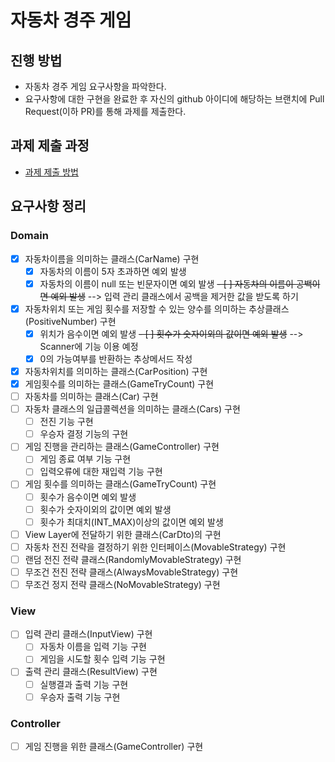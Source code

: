 # 자동차 경주 게임
## 진행 방법
* 자동차 경주 게임 요구사항을 파악한다.
* 요구사항에 대한 구현을 완료한 후 자신의 github 아이디에 해당하는 브랜치에 Pull Request(이하 PR)를 통해 과제를 제출한다.

## 과제 제출 과정
* [과제 제출 방법](https://github.com/next-step/nextstep-docs/tree/master/precourse)

## 요구사항 정리
### Domain
- [X] 자동차이름을 의미하는 클래스(CarName) 구현
  - [X] 자동차의 이름이 5자 초과하면 예외 발생
  - [X] 자동차의 이름이 null 또는 빈문자이면 예외 발생
  ~~- [ ] 자동차의 이름이 공백이면 예외 발생~~ --> 입력 관리 클래스에서 공백을 제거한 값을 받도록 하기
- [X] 자동차위치 또는 게임 횟수를 저장할 수 있는 양수를 의미하는 추상클래스(PositiveNumber) 구현
  - [X] 위치가 음수이면 예외 발생
  ~~- [ ] 횟수가 숫자이외의 값이면 예외 발생~~ --> Scanner에 기능 이용 예정
  - [X] 0의 가능여부를 반환하는 추상메서드 작성
- [X] 자동차위치를 의미하는 클래스(CarPosition) 구현
- [X] 게임횟수를 의미하는 클래스(GameTryCount) 구현
- [ ] 자동차를 의미하는 클래스(Car) 구현
- [ ] 자동차 클래스의 일급콜렉션을 의미하는 클래스(Cars) 구현
  - [ ] 전진 기능 구현
  - [ ] 우승자 결정 기능의 구현
- [ ] 게임 진행을 관리하는 클래스(GameController) 구현
  - [ ] 게임 종료 여부 기능 구현
  - [ ] 입력오류에 대한 재입력 기능 구현
- [ ] 게임 횟수를 의미하는 클래스(GameTryCount) 구현
  - [ ] 횟수가 음수이면 예외 발생
  - [ ] 횟수가 숫자이외의 값이면 예외 발생
  - [ ] 횟수가 최대치(INT_MAX)이상의 값이면 예외 발생
- [ ] View Layer에 전달하기 위한 클래스(CarDto)의 구현
- [ ] 자동차 전진 전략을 결정하기 위한 인터페이스(MovableStrategy) 구현
- [ ] 랜덤 전진 전략 클래스(RandomlyMovableStrategy) 구현
- [ ] 무조건 전진 전략 클래스(AlwaysMovableStrategy) 구현
- [ ] 무조건 정지 전략 클래스(NoMovableStrategy) 구현

### View
- [ ] 입력 관리 클래스(InputView) 구현
  - [ ] 자동차 이름을 입력 기능 구현
  - [ ] 게임을 시도할 횟수 입력 기능 구현
- [ ] 출력 관리 클래스(ResultView) 구현
  - [ ] 실행결과 출력 기능 구현
  - [ ] 우승자 출력 기능 구현

### Controller
- [ ] 게임 진행을 위한 클래스(GameController) 구현
